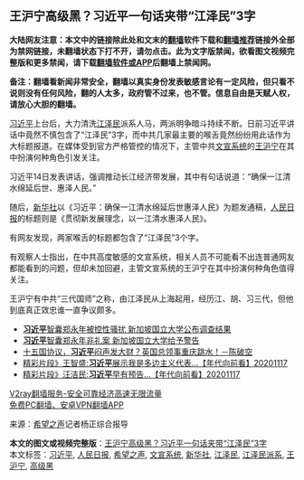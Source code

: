  <h2>王沪宁高级黑？习近平一句话夹带“江泽民”3字</h2> <p class="notice"><b>大陆网友注意：本文中的链接除此处和文末的<a href="https://github.com/bannedbook/fanqiang" >翻墙</a>软件下载和<a href="https://github.com/killgcd/justmysocks/blob/master/README.md">翻墙推荐</a>链接外全部为禁网链接，未翻墙状态下打不开，请勿点击。此为文字版禁闻，欲看图文视频完整版和更多禁闻，请下载<a href="https://github.com/bannedbook/fanqiang">翻墙软件或APP</a>后翻墙上禁闻网。</p><p>备注：翻墙看新闻非常安全，翻墙以真实身份发表敏感言论有一定风险，但只看不说则没有任何风险，翻的人太多，政府管不过来，也不管。信息自由是天赋人权，请放心大胆的翻墙。</b></p>  <div class="entry"> <p id="conimg"></p> <p><a href="https://www.bannedbook.org/bnews/tag/%e4%b9%a0%e8%bf%91%e5%b9%b3/" class="st_tag internal_tag" rel="tag" title="标签 习近平 下的日志">习近平</a>上台后，大力清洗<a href="https://www.bannedbook.org/bnews/tag/%e6%b1%9f%e6%b3%bd%e6%b0%91/" class="st_tag internal_tag" rel="tag" title="标签 江泽民 下的日志">江泽民</a>派系人马，两派明争暗斗持续不断。日前习近平讲话中竟然不慎包含了“江泽民”3字，而中共几家最主要的喉舌竟然纷纷用此话作为大标题报道。在媒体受到官方严格管控的情况下，主管中共<a href="https://www.bannedbook.org/bnews/tag/%E6%96%87%E5%AE%A3%E7%B3%BB%E7%BB%9F/" class="st_tag internal_tag" rel="tag" title="标签 文宣系统 下的日志">文宣系统</a>的<a href="https://www.bannedbook.org/bnews/tag/%e7%8e%8b%e6%b2%aa%e5%ae%81/" class="st_tag internal_tag" rel="tag" title="标签 王沪宁 下的日志">王沪宁</a>在其中扮演何种角色引发关注。</p> <p>习近平14日发表讲话，强调推动长江经济带发展，其中有句话说道：“确保一江清水绵延后世、惠泽人民。”</p> <p>随后，<a href="https://www.bannedbook.org/bnews/tag/%e6%96%b0%e5%8d%8e%e7%a4%be/" class="st_tag internal_tag" rel="tag" title="标签 新华社 下的日志">新华社</a>以《习近平：确保一江清水绵延后世惠泽人民》为题发通稿，<span class='wp_keywordlink'><a href="https://www.bannedbook.org/forum2/topic109.html" title="透视人民日报" target="_blank">人民日报</a></span>的标题则是《贯彻新发展理念，以一江清水惠泽人民》。</p>  <p>有网友发现，两家喉舌的标题都包含了“江泽民”3个字。</p> <p>有观察人士指出，在中共高度敏感的文宣系统，相关人员不可能看不出连普通网友都能看到的问题，但却未加回避，主管文宣系统的王沪宁在其中扮演何种角色值得关注。</p> <p>王沪宁有中共“三代国师”之称，由江泽民从上海起用，经历江、胡、习三代，但他到底真正效忠谁一直争议颇多。</p> <ul class='op-related-articles' title='相关阅读'> <li><a href='https://www.bannedbook.org/bnews/headline/20201118/1432664.html' target='_blank'><b>习近平</b>智囊郑永年被控性骚扰 新加坡国立大学公布调查结果</a></li> <li><a href='https://www.bannedbook.org/bnews/worldnews/20201118/1432607.html' target='_blank'><b>习近平</b>智囊郑永年非礼案 新加坡国立大学给予警告</a></li> <li><a href='https://www.bannedbook.org/bnews/taiwannews/20201117/1432590.html' target='_blank'>十五国协议，<b>习近平</b>闷声发大财？英国总领事重庆跳水！－陈破空</a></li> <li><a href='https://www.bannedbook.org/bnews/taiwannews/20201117/1432571.html' target='_blank'>精彩片段》王智盛:<b>习近平</b>展示我是多边主义代表...【年代向前看】20201117</a></li> <li><a href='https://www.bannedbook.org/bnews/taiwannews/20201117/1432569.html' target='_blank'>精彩片段》汪洁民:<b>习近平</b>早有预告...【年代向前看】20201117</a></li> </ul> <p class="texttj"> <a href="https://www.bannedbook.org/forum23/topic22702.html" target="_blank">V2ray翻墙服务-安全可靠经济高速无限流量</a><br/> <a href="https://github.com/bannedbook/fanqiang/wiki/%E7%A6%81%E9%97%BB%E7%BD%91%E5%AE%89%E5%8D%93%E7%BF%BB%E5%A2%99%E6%96%B0%E9%97%BBAPP" target="_blank">免费PC翻墙、安卓VPN翻墙APP</a></p><p> 来源：<span class='wp_keywordlink_affiliate'><a href="https://www.soundofhope.org" title="希望之声" target="_blank">希望之声</a></span>记者杨正综合报导 </p> <a name='sharetosocial'></a>       <div><b>本文的图文或视频完整版</b>：<a href='https://www.bannedbook.org/bnews/cnnews/20201118/1432702.html'>王沪宁高级黑？习近平一句话夹带“江泽民”3字</a></div>  </div><!--END ENTRY--> <div class="postfooter"> <div>本文标签：<a href="https://www.bannedbook.org/bnews/tag/%e4%b9%a0%e8%bf%91%e5%b9%b3/" rel="tag">习近平</a>, <a href="https://www.bannedbook.org/bnews/tag/%e4%ba%ba%e6%b0%91%e6%97%a5%e6%8a%a5/" rel="tag">人民日报</a>, <a href="https://www.bannedbook.org/bnews/tag/%e5%b8%8c%e6%9c%9b%e4%b9%8b%e5%a3%b0/" rel="tag">希望之声</a>, <a href="https://www.bannedbook.org/bnews/tag/%E6%96%87%E5%AE%A3%E7%B3%BB%E7%BB%9F/" rel="tag">文宣系统</a>, <a href="https://www.bannedbook.org/bnews/tag/%e6%96%b0%e5%8d%8e%e7%a4%be/" rel="tag">新华社</a>, <a href="https://www.bannedbook.org/bnews/tag/%e6%b1%9f%e6%b3%bd%e6%b0%91/" rel="tag">江泽民</a>, <a href="https://www.bannedbook.org/bnews/tag/%e6%b1%9f%e6%b3%bd%e6%b0%91%e6%b4%be%e7%b3%bb/" rel="tag">江泽民派系</a>, <a href="https://www.bannedbook.org/bnews/tag/%e7%8e%8b%e6%b2%aa%e5%ae%81/" rel="tag">王沪宁</a>, <a href="https://www.bannedbook.org/bnews/tag/%E9%AB%98%E7%BA%A7%E9%BB%91/" rel="tag">高级黑</a></div>  </div><!--END POSTFOOTER--> 